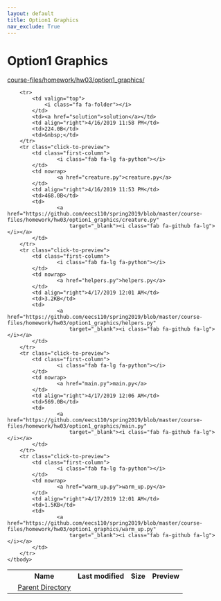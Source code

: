 ```yaml
---
layout: default
title: Option1 Graphics
nav_exclude: True
---
```


# Option1 Graphics

[course-files/homework/hw03/option1_graphics/](.)

<table class="tbl-files">
    <tbody>
        <tr>
            <th valign="top"></th>
            <th>Name</th>
            <th>Last modified</th>
            <th>Size</th>
            <th>Preview</th>
        </tr>
        <tr>
            <td valign="top">
                <i class="fa fa-folder-open"></i>
            </td>
            <td><a href="../">Parent Directory</a></td>
            <td>&nbsp;</td>
            <td>&nbsp;</td>
            <td>&nbsp;</td>
        </tr>

        <tr>
            <td valign="top">
                <i class="fa fa-folder"></i>
            </td>
            <td><a href="solution">solution</a></td>
            <td align="right">4/16/2019 11:58 PM</td>
            <td>224.0B</td>
            <td>&nbsp;</td>
        </tr>
        <tr class="click-to-preview">
            <td class="first-column">
                    <i class="fab fa-lg fa-python"></i>
            </td>
            <td nowrap>
                    <a href="creature.py">creature.py</a>
            </td>
            <td align="right">4/16/2019 11:53 PM</td>
            <td>468.0B</td>
            <td>
                    <a href="https://github.com/eecs110/spring2019/blob/master/course-files/homework/hw03/option1_graphics/creature.py"
                        target="_blank"><i class="fab fa-github fa-lg"></i></a>
            </td>
        </tr>
        <tr class="click-to-preview">
            <td class="first-column">
                    <i class="fab fa-lg fa-python"></i>
            </td>
            <td nowrap>
                    <a href="helpers.py">helpers.py</a>
            </td>
            <td align="right">4/17/2019 12:01 AM</td>
            <td>3.2KB</td>
            <td>
                    <a href="https://github.com/eecs110/spring2019/blob/master/course-files/homework/hw03/option1_graphics/helpers.py"
                        target="_blank"><i class="fab fa-github fa-lg"></i></a>
            </td>
        </tr>
        <tr class="click-to-preview">
            <td class="first-column">
                    <i class="fab fa-lg fa-python"></i>
            </td>
            <td nowrap>
                    <a href="main.py">main.py</a>
            </td>
            <td align="right">4/17/2019 12:06 AM</td>
            <td>569.0B</td>
            <td>
                    <a href="https://github.com/eecs110/spring2019/blob/master/course-files/homework/hw03/option1_graphics/main.py"
                        target="_blank"><i class="fab fa-github fa-lg"></i></a>
            </td>
        </tr>
        <tr class="click-to-preview">
            <td class="first-column">
                    <i class="fab fa-lg fa-python"></i>
            </td>
            <td nowrap>
                    <a href="warm_up.py">warm_up.py</a>
            </td>
            <td align="right">4/17/2019 12:01 AM</td>
            <td>1.5KB</td>
            <td>
                    <a href="https://github.com/eecs110/spring2019/blob/master/course-files/homework/hw03/option1_graphics/warm_up.py"
                        target="_blank"><i class="fab fa-github fa-lg"></i></a>
            </td>
        </tr>
    </tbody>
</table>

